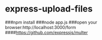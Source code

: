 # express-upload-files
###npm install
###node app.js
###open your browser:http://localhost:3000/form
####https://github.com/expressjs/multer
